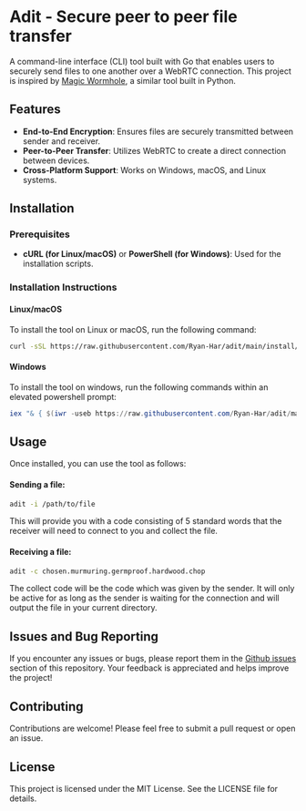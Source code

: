# Adit - Secure peer to peer file transfer

A command-line interface (CLI) tool built with Go that enables users to securely send files to one another over a WebRTC connection. This project is inspired by [Magic Wormhole](https://github.com/magic-wormhole/magic-wormhole), a similar tool built in Python.

## Features

- **End-to-End Encryption**: Ensures files are securely transmitted between sender and receiver.
- **Peer-to-Peer Transfer**: Utilizes WebRTC to create a direct connection between devices.
- **Cross-Platform Support**: Works on Windows, macOS, and Linux systems.

## Installation

### Prerequisites
- **cURL (for Linux/macOS)** or **PowerShell (for Windows)**: Used for the installation scripts.

### Installation Instructions

#### Linux/macOS

To install the tool on Linux or macOS, run the following command:

```bash
curl -sSL https://raw.githubusercontent.com/Ryan-Har/adit/main/install/install.sh | sudo bash
```

#### Windows

To install the tool on windows, run the following commands within an elevated powershell prompt:

```powershell
iex "& { $(iwr -useb https://raw.githubusercontent.com/Ryan-Har/adit/main/install/install.ps1) }"
```

## Usage
Once installed, you can use the tool as follows:

#### Sending a file:
```bash
adit -i /path/to/file
```
This will provide you with a code consisting of 5 standard words that the receiver will need to connect to you and collect the file.

#### Receiving a file:
```bash
adit -c chosen.murmuring.germproof.hardwood.chop
```
The collect code will be the code which was given by the sender. It will only be active for as long as the sender is waiting for the connection and will output the file in your current directory.

## Issues and Bug Reporting
If you encounter any issues or bugs, please report them in the [Github issues](https://github.com/Ryan-Har/adit/issues) section of this repository. Your feedback is appreciated and helps improve the project!

## Contributing
Contributions are welcome! Please feel free to submit a pull request or open an issue.

## License
This project is licensed under the MIT License. See the LICENSE file for details.
